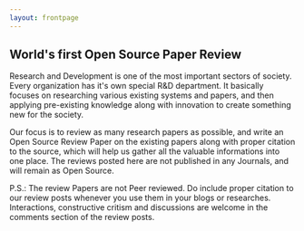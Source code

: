 ```yaml
---
layout: frontpage
---
```


## World's first Open Source Paper Review

Research and Development is one of the most important sectors of society. Every organization has it's own special R&D department. It basically focuses on researching various existing systems and papers, and then applying pre-existing knowledge along with innovation to create something new for the society. 

Our focus is to review as many research papers as possible, and write an Open Source Review Paper on the existing papers along with proper citation to the source, which will help us gather all the valuable informations into one place. The reviews posted here are not published in any Journals, and will remain as Open Source.

P.S.: The review Papers are not Peer reviewed. Do include proper citation to our review posts whenever you use them in your blogs or researches. Interactions, constructive critism and discussions are welcome in the comments section of the review posts.
